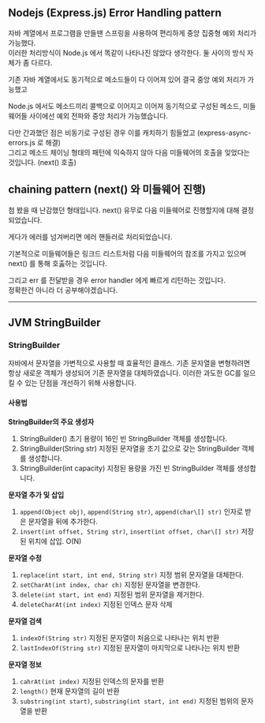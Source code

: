 ## Nodejs (Express.js) Error Handling pattern
자바 계열에서 프로그램을 만들땐 스프링을 사용하여 편리하게 중앙 집중형 예외 처리가 가능했다.
<br>
이러한 처리방식이 Node.js 에서 똑같이 나타나진 않았다 생각한다. 둘 사이의 방식 자체가 좀 다르다. 
<br>

기존 자바 계열에서도 동기적으로 메소드들이 다 이어져 있어 결국 중앙 예외 처리가 가능했고
<br>

Node.js 에서도 메소드끼리 콜백으로 이어지고 이어져 동기적으로 구성된 메소드, 미들웨어들 사이에선 예외 전파와 중앙 처리가 가능했습니다.
<br>

다만 간과했던 점은 비동기로 구성된 경우 이를 캐치하기 힘들었고 (express-async-errors.js 로 해결)
<br>
그리고 메소드 체이닝 형태의 패턴에 익숙하지 않아 다음 미들웨어의 호출을 잊었다는 것입니다. (next() 호출)
<br>

## chaining pattern (next() 와 미들웨어 진행)

첨 봤을 때 난감했던 형태입니다. next() 유무로 다음 미들웨어로 진행할지에 대해 결정되었습니다.
<br>

게다가 에러를 넘겨버리면 에러 핸들러로 처리되었습니다.
<br>

기본적으로 미들웨어들은 링크드 리스트처럼  다음 미들웨어의 참조를 가지고 있으며 next() 를 통해 호춣하는 것입니다.
<br>

그리고 err 를 전달받을 경우 error handler 에게 빠르게 리턴하는 것입니다.
<br>
정확한건 아니라 더 공부해야겠습니다.
<br>


---
## JVM StringBuilder

### StringBuilder
자바에서 문자열을 가변적으로 사용할 때 효율적인 클래스.
기존 문자열을 변형하려면 항상 새로운 객체가 생성되어 기존 문자열을 대체하였습니다.
이러한 과도한 GC를 일으킬 수 있는 단점을 개선하기 위해 사용합니다.


#### 사용법

**StringBuilder의 주요 생성자**

1.	StringBuilder()
	초기 용량이 16인 빈 StringBuilder 객체를 생성합니다.
2.	StringBuilder(String str)
지정된 문자열을 초기 값으로 갖는 StringBuilder 객체를 생성합니다.
3.	StringBuilder(int capacity)
지정된 용량을 가진 빈 StringBuilder 객체를 생성합니다.


**문자열 추가 및 삽입**

1.	`append(Object obj)`, `append(String str)`, `append(char\[] str)`
 인자로 받은 문자열을 뒤에 추가한다.
2.	`insert(int offset, String str)`, `insert(int offset, char\[] str)`
	저장된 위치에 삽입. O(N)

**문자열 수정**

1.	`replace(int start, int end, String str)`
	지정 범위 문자열을 대체한다.
2.	`setCharAt(int index, char ch)`
	지정된 문자열을 변경한다.
3.	`delete(int start, int end)`
	지정된 범위 문자열을 제거한다.
4.	`deleteCharAt(int index)`
	지정된 인덱스 문자 삭제
    
**문자열 검색**

1.	`indexOf(String str)`
	지정된 문자열이 처음으로 나타나는 위치 반환
2.	`lastIndexOf(String str)`
	지정된 문자열이 마지막으로 나타나는 위치 반환

**문자열 정보**

1.	`cahrAt(int index)`
	지정된 인덱스의 문자를 반환
2.	`length()`
	현재 문자열의 길이 반환
3.	`substring(int start)`, `substring(int start, int end)`
	지정된 범위의 문자열을 반환
